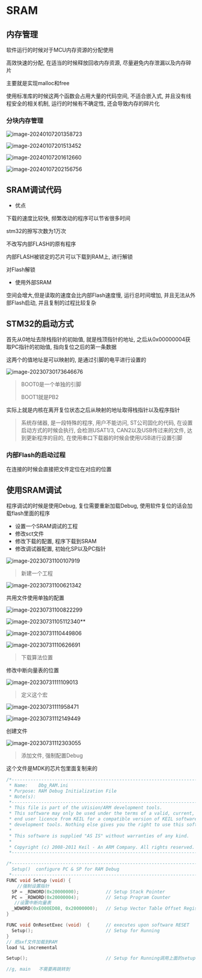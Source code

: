 # SRAM

## 内存管理

软件运行的时候对于MCU内存资源的分配使用

高效快速的分配, 在适当的时候释放回收内存资源, 尽量避免内存泄漏以及内存碎片

主要就是实现malloc和free

使用标准库的时候这两个函数会占用大量的代码空间, 不适合嵌入式, 并且没有线程安全的相关机制, 运行的时候有不确定性, 还会导致内存的碎片化

### 分块内存管理

![image-20240107201358723](https://picture-01-1316374204.cos.ap-beijing.myqcloud.com/image/202401072013836.png)

![image-20240107201513452](https://picture-01-1316374204.cos.ap-beijing.myqcloud.com/image/202401072015547.png)

![image-20240107201612660](https://picture-01-1316374204.cos.ap-beijing.myqcloud.com/image/202401072016744.png)

![image-20240107202156756](https://picture-01-1316374204.cos.ap-beijing.myqcloud.com/image/202401072021848.png)

## SRAM调试代码

+   优点 

下载的速度比较快, 频繁改动的程序可以节省很多时间

stm32的擦写次数为1万次

不改写内部FLASH的原有程序

内部FLASH被锁定的芯片可以下载到RAM上, 进行解锁

对Flash解锁

+   使用外部SRAM

空间会增大,但是读取的速度会比内部Flash速度慢, 运行总时间增加, 并且无法从外部Flash启动, 并且复制的过程比较复杂

## STM32的启动方式

首先从0地址去除栈指针的初始值, 就是栈顶指针的地址, 之后从0x00000004获取PC指针的初始值, 指向复位之后的第一条数据

这两个的值地址是可以映射的, 是通过引脚的电平进行设置的

![image-20230730173646676](https://picture-01-1316374204.cos.ap-beijing.myqcloud.com/image/202310281047228.png)

>   BOOT0是一个单独的引脚
>
>   BOOT1就是PB2

实际上就是内核在离开复位状态之后从映射的地址取得栈指针以及程序指针

>   系统存储器,  是一段特殊的程序, 用户不能访问, ST公司固化的代码, 在设置启动方式的时候会执行, 会检测USAT1/3, CAN2以及USB传过来的文件, 达到更新程序的目的, 在使用串口下载器的时候会使用USB进行设置引脚

### 内部Flash的启动过程

在连接的时候会直接把文件定位在对应的位置

## 使用SRAM调试

程序调试的时候是使用Debug, 复位需要重新加载Debug, 使用软件复位的话会加载flash里面的程序

+   设置一个SRAM调试的工程
+   修改sct文件
+   修改下载的配置, 程序下载到SRAM
+   修改调试器配置, 初始化SP以及PC指针

![image-20230731100107919](https://picture-01-1316374204.cos.ap-beijing.myqcloud.com/image/202310281047229.png)

>   新建一个工程

![image-20230731100621342](https://picture-01-1316374204.cos.ap-beijing.myqcloud.com/image/202310281047230.png)

共用文件使用单独的配置

![image-20230731100822299](https://picture-01-1316374204.cos.ap-beijing.myqcloud.com/image/202310281047231.png)

![image-20230731105112340](https://picture-01-1316374204.cos.ap-beijing.myqcloud.com/image/202310281047232.png)**

![image-20230731110449806](https://picture-01-1316374204.cos.ap-beijing.myqcloud.com/image/202310281047233.png)

![image-20230731110626691](https://picture-01-1316374204.cos.ap-beijing.myqcloud.com/image/202310281047234.png)

>   下载算法位置

修改中断向量表的位置

![image-20230731111109013](https://picture-01-1316374204.cos.ap-beijing.myqcloud.com/image/202310281047235.png)

>   定义这个宏

![image-20230731111958471](https://picture-01-1316374204.cos.ap-beijing.myqcloud.com/image/202310281047236.png)

![image-20230731112149449](https://picture-01-1316374204.cos.ap-beijing.myqcloud.com/image/202310281047237.png)

创建文件

![image-20230731112303055](https://picture-01-1316374204.cos.ap-beijing.myqcloud.com/image/202310281047238.png) 

> 添加文件, 强制配置Debug

这个文件是MDK的芯片包里面复制来的

```c
/*----------------------------------------------------------------------------
 * Name:    Dbg_RAM.ini
 * Purpose: RAM Debug Initialization File
 * Note(s):
 *----------------------------------------------------------------------------
 * This file is part of the uVision/ARM development tools.
 * This software may only be used under the terms of a valid, current,
 * end user licence from KEIL for a compatible version of KEIL software
 * development tools. Nothing else gives you the right to use this software.
 *
 * This software is supplied "AS IS" without warranties of any kind.
 *
 * Copyright (c) 2008-2011 Keil - An ARM Company. All rights reserved.
 *----------------------------------------------------------------------------*/

/*----------------------------------------------------------------------------
  Setup()  configure PC & SP for RAM Debug
 *----------------------------------------------------------------------------*/
FUNC void Setup (void) {
    //强制设置指针
  SP = _RDWORD(0x20000000);          // Setup Stack Pointer
  PC = _RDWORD(0x20000004);          // Setup Program Counter
   //设置中断向量表
  _WDWORD(0xE000ED08, 0x20000000);   // Setup Vector Table Offset Register
}

FUNC void OnResetExec (void)  {      // executes upon software RESET
  Setup();                           // Setup for Running
}
// 把axf文件加载到RAM
load %L incremental

Setup();                             // Setup for Running调用上面的setup函数设置环境

//g, main	不需要再跳转到
```














